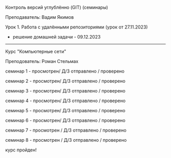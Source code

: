 Контроль версий углублённо (GIT) (семинары)

Преподаватель: Вадим Якимов

Урок 1. Работа с удалёнными репозиториями (урок от 27.11.2023)
- решение домашней задачи - 09.12.2023

-------------------

Курс "Компьютерные сети"

Преподователь: Роман Стельмах

семинар 1 - просмотрен/ Д/З отправлено / проверено

семинар 2 - просмотрен/ Д/З отправлено / проверено

семинар 3 - просмотрен/ Д/З отправлено / проверено

семинар 4 - просмотрен/ Д/З отправлено / проверено

семинар 5 - просмотрен/ Д/З отправлено / проверено

семинар 6 - просмотрен/ Д/З отправлено / проверено

семинар 7 - просмотрен / Д/З отправлено / проверено

семинар 8 - просмотрен / Д/З отправлено / проверено

курс пройден!